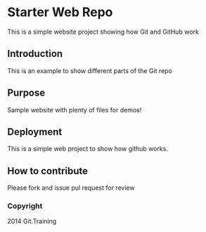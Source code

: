 # Starter Web Repo

This is a simple website project showing how Git and GitHub work

## Introduction
This is an example to show different parts of the Git repo

## Purpose

Sample website with plenty of files for demos!

## Deployment
This is a simple web project to show how github works.

## How to contribute
Please fork and issue pul request for review

### Copyright 

2014 Git.Training